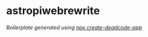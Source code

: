 # astropiwebrewrite
###### Boilerplate generated using [npx create-deadcode-app](https://github.com/DeadCodeGames/create-deadcode-app)